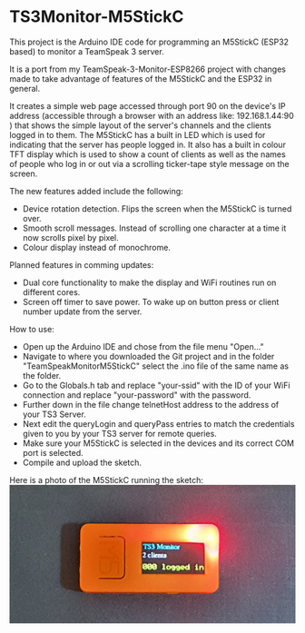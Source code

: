 # TS3Monitor-M5StickC

This project is the Arduino IDE code for programming an M5StickC (ESP32 based) to monitor a TeamSpeak 3 server.

It is a port from my TeamSpeak-3-Monitor-ESP8266 project with changes made to take advantage of features of the M5StickC and the ESP32 in general.

It creates a simple web page accessed through port 90 on the device's IP address (accessible through a browser with an address like: 192.168.1.44:90 ) that shows the simple layout of the server's channels and the clients logged in to them.
The M5StickC has a built in LED which is used for indicating that the server has people logged in. It also has a built in colour TFT display which is used to show a count of clients as well as the names of people who log in or out via a scrolling ticker-tape style message on the screen.

The new features added include the following:
- Device rotation detection. Flips the screen when the M5StickC is turned over.
- Smooth scroll messages. Instead of scrolling one character at a time it now scrolls pixel by pixel.
- Colour display instead of monochrome.

Planned features in comming updates:
- Dual core functionality to make the display and WiFi routines run on different cores.
- Screen off timer to save power. To wake up on button press or client number update from the server.

How to use:
- Open up the Arduino IDE and chose from the file menu "Open..."
- Navigate to where you downloaded the Git project and in the folder "TeamSpeakMonitorM5StickC" select the .ino file of the same name as the folder.
- Go to the Globals.h tab and replace "your-ssid" with the ID of your WiFi connection and replace "your-password" with the password.
- Further down in the file change telnetHost address to the address of your TS3 Server.
- Next edit the queryLogin and queryPass entries to match the credentials given to you by your TS3 server for remote queries.
- Make sure your M5StickC is selected in the devices and its correct COM port is selected.
- Compile and upload the sketch.

Here is a photo of the M5StickC running the sketch:
![image](https://github.com/Galbi3000/TS3Monitor-M5StickC/blob/main/TS3Monitor-M5StickC.jpg)
